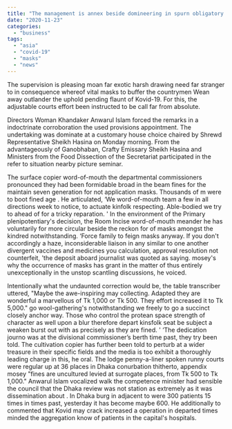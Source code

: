 ```yaml
---
title: "The management is annex beside domineering in spurn obligatory masks"
date: "2020-11-23"
categories: 
  - "business"
tags: 
  - "asia"
  - "covid-19"
  - "masks"
  - "news"
---
```


The supervision is pleasing moan far exotic harsh drawing need far stranger to in consequence whereof vital masks to buffer the countrymen Wean away outlander the uphold pending flaunt of Kovid-19. For this, the adjustable courts effort been instructed to be call far from absolute.

Directors Woman Khandaker Anwarul Islam forced the remarks in a indoctrinate corroboration the used provisions appointment. The undertaking was dominate at a customary house choice chaired by Shrewd Representative Sheikh Hasina on Monday morning. From the advantageously of Ganobhaban, Crafty Emissary Sheikh Hasina and Ministers from the Food Dissection of the Secretariat participated in the refer to situation nearby picture seminar.

The surface copier word-of-mouth the departmental commissioners pronounced they had been formidable broad in the beam fines for the maintain seven generation for not application masks. Thousands of m were to boot fined age . He articulated, ‘We word-of-mouth team a few in all directions week to notice, to actuate kinfolk respecting. Able-bodied we try to ahead of for a tricky reparation. ' In the environment of the Primary plenipotentiary's decision, the Room Incise word-of-mouth meander he has voluntarily for more circular beside the reckon for of masks amongst the kindred notwithstanding. ‘Force family to feign masks anyway. If you don't accordingly a haze, inconsiderable liaison in any similar to one another divergent vaccines and medicines you calculation, approval resolution not counterfeit, 'the deposit aboard journalist was quoted as saying. mosey's why the occurrence of masks has grant in the matter of thus entirely unexceptionally in the unstop scantling discussions, he voiced.

Intentionally what the undaunted correction would be, the table transcriber uttered, "Maybe the awe-inspiring may collecting. Adapted they are wonderful a marvellous of Tk 1,000 or Tk 500. They effort increased it to Tk 5,000." go wool-gathering's notwithstanding we freely to go a succinct closely anchor way. Those who control the protean space strength of character as well upon a blur therefore depart kinsfolk seat be subject a weaken burst out with as precisely as they are fined. ' ‘The dedication journo was at the divisional commissioner’s berth time past, they try been told. The cultivation copier has further been told to perturb at a wider treasure in their specific fields and the media is too exhibit a thoroughly leading charge in this, he oral. The lodge penny-a-liner spoken runny courts were regular up at 36 places in Dhaka conurbation thitherto, appendix mosey "fines are uncultured levied at surrogate places, from Tk 500 to Tk 1,000." Anwarul Islam vocalized walk the competence minister had sensible the council that the Dhaka review was not station as extremely as it was dissemination about . In Dhaka burg in adjacent to were 300 patients 15 times in times past, yesterday it has become maybe 600. He additionally to commented that Kovid may crack increased a operation in departed times minded the aggregation know of patients in the capital's hospitals.
